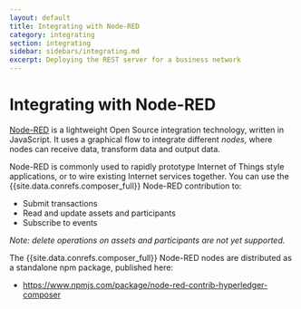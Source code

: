 ```yaml
---
layout: default
title: Integrating with Node-RED
category: integrating
section: integrating
sidebar: sidebars/integrating.md
excerpt: Deploying the REST server for a business network
---
```


# Integrating with Node-RED

[Node-RED](http://nodered.org) is a lightweight Open Source integration technology, written in JavaScript. It uses a graphical flow to integrate different _nodes_, where nodes can receive data, transform data and output data.

Node-RED is commonly used to rapidly prototype Internet of Things style applications, or to wire existing Internet services together.
You can use the {{site.data.conrefs.composer_full}} Node-RED contribution to:
- Submit transactions
- Read and update assets and participants
- Subscribe to events

_Note: delete operations on assets and participants are not yet supported._

The {{site.data.conrefs.composer_full}} Node-RED nodes are distributed as a standalone npm package, published here:
- https://www.npmjs.com/package/node-red-contrib-hyperledger-composer
